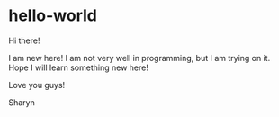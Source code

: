# hello-world

Hi there!

I am new here! I am not very well in programming, but I am trying on it. Hope I will learn something new here!

Love you guys!

Sharyn
